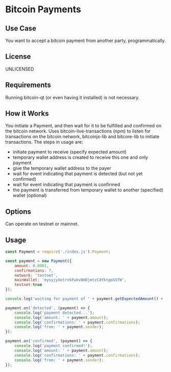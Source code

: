 Bitcoin Payments
================

Use Case
--------
You want to accept a bitcoin payment from another party, programmatically. 

License
-------
UNLICENSED

Requirements
------------
Running bitcoin-qt (or even having it installed) is not necessary. 

How it Works
------------
You initiate a Payment, and then wait for it to be fulfilled and confirmed on the bitcoin network. Uses bitcoin-live-transactions (npm) to listen for transactions on the bitcoin network, bitcoinjs-lib and bitcore-lib to initiate transactions. The steps in usage are: 
- initiate payment to receive (specify expected amount) 
- temporary wallet address is created to receive this one and only payment 
- give the temporary wallet address to the payer 
- wait for event indicating that payment is detected (but not yet confirmed) 
- wait for event indicating that payment is confirmed 
- the payment is transferred from temporary wallet to another (specified) wallet (optional)

Options
-------
Can operate on testnet or mainnet. 

Usage 
-----
```javascript
const Payment = require('./index.js').Payment;

const payment = new Payment({
    amount: 0.0001,
    confirmations: 7,
    network: 'testnet',
    mainWallet: 'mysyjyXetrnkFwkvNmDjmtzC4YktgoGSfW',
    testnet:true
});

console.log('waiting for payment of ' + payment.getExpectedAmount() + ' to ' + payment.getReceiverAddress()); 

payment.on('detected', (payment) => {
    console.log('payment detected...');
    console.log('amount: ' + payment.amount); 
    console.log('confirmations: ' + payment.confirmations); 
    console.log('from: ' + payment.sender); 
});

payment.on('confirmed', (payment) => {
    console.log('payment confirmed!');
    console.log('amount: ' + payment.amount); 
    console.log('confirmations: ' + payment.confirmations); 
    console.log('from: ' + payment.sender); 
});
```

